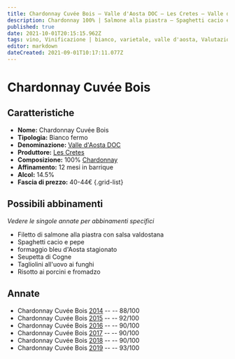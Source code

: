 ```yaml
---
title: Chardonnay Cuvée Bois – Valle d'Aosta DOC – Les Cretes – Valle d'Aosta (IT) – 40-44€ – 3★-5★
description: Chardonnay 100% | Salmone alla piastra – Spaghetti cacio e pepe – Galletto alle erbe – Seupetta di Cogne – Tagliolini ai funghi – Risotto ai porcini
published: true
date: 2021-10-01T20:15:15.962Z
tags: vino, Vinificazione | bianco, varietale, valle d'aosta, Valutazioni | 5 stelle, fermo, Filetto di salmone alla piastra, Spaghetti cacio e pepe, Galletto alle erbe, Chardonnay, Seupetta di Cogne, Risotto ai porcini, Tagliolini ai funghi, Prezzi | 40-44€
editor: markdown
dateCreated: 2021-09-01T10:17:11.077Z 
---
```


# Chardonnay Cuvée Bois

## Caratteristiche
- **Nome:** Chardonnay Cuvée Bois
- **Tipologia:** Bianco fermo
- **Denominazione:** [Valle d'Aosta DOC](/denominazioni/Italia/Valle-d-Aosta/DOC/Valle-d-Aosta) 
- **Produttore:** [Les Cretes](/produttori/Italia/Valle-d-Aosta/Les-Cretes) 
- **Composizione:** 100% [Chardonnay](/vitigni/Francia/bacca-bianca/chardonnay) 
- **Affinamento:** 12 mesi in barrique
- **Alcol:** 14.5%
- **Fascia di prezzo:** 40-44€
{.grid-list}


## Possibili abbinamenti
*Vedere le singole annate per abbinamenti specifici*

- Filetto di salmone alla piastra con salsa valdostana
- Spaghetti cacio e pepe
- formaggio bleu d'Aosta stagionato
- Seupetta di Cogne
- Tagliolini all'uovo ai funghi
- Risotto ai porcini e fromadzo

## Annate
- Chardonnay Cuvée Bois [2014](vini/Italia/Valle-d-Aosta/Les-Cretes/Chardonnay-Cuvee-Bois/2014) -- <span class="star-5"></span> -- 88/100
- Chardonnay Cuvée Bois [2015](vini/Italia/Valle-d-Aosta/Les-Cretes/Chardonnay-Cuvee-Bois/2015) -- <span class="star-5"></span> -- 92/100
- Chardonnay Cuvée Bois [2016](vini/Italia/Valle-d-Aosta/Les-Cretes/Chardonnay-Cuvee-Bois/2016) -- <span class="star-4"></span> -- 90/100
- Chardonnay Cuvée Bois [2017](vini/Italia/Valle-d-Aosta/Les-Cretes/Chardonnay-Cuvee-Bois/2017) -- <span class="star-4"></span> -- 90/100
- Chardonnay Cuvée Bois [2018](vini/Italia/Valle-d-Aosta/Les-Cretes/Chardonnay-Cuvee-Bois/2018) -- <span class="star-4"></span> -- 90/100
- Chardonnay Cuvée Bois [2019](vini/Italia/Valle-d-Aosta/Les-Cretes/Chardonnay-Cuvee-Bois/2019) -- <span class="star-5"></span> -- 93/100
